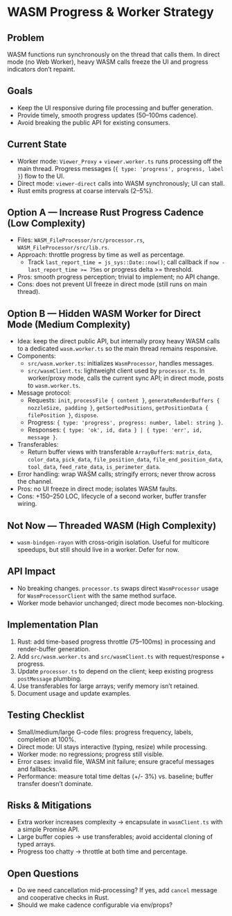 # WASM Progress & Worker Strategy

## Problem
WASM functions run synchronously on the thread that calls them. In direct mode (no Web Worker), heavy WASM calls freeze the UI and progress indicators don’t repaint.

## Goals
- Keep the UI responsive during file processing and buffer generation.
- Provide timely, smooth progress updates (50–100ms cadence).
- Avoid breaking the public API for existing consumers.

## Current State
- Worker mode: `Viewer_Proxy` + `viewer.worker.ts` runs processing off the main thread. Progress messages (`{ type: 'progress', progress, label }`) flow to the UI.
- Direct mode: `viewer-direct` calls into WASM synchronously; UI can stall.
- Rust emits progress at coarse intervals (2–5%).

## Option A — Increase Rust Progress Cadence (Low Complexity)
- Files: `WASM_FileProcessor/src/processor.rs`, `WASM_FileProcessor/src/lib.rs`.
- Approach: throttle progress by time as well as percentage.
  - Track `last_report_time = js_sys::Date::now()`; call callback if `now - last_report_time >= 75ms` or progress delta >= threshold.
- Pros: smooth progress perception; trivial to implement; no API change.
- Cons: does not prevent UI freeze in direct mode (still runs on main thread).

## Option B — Hidden WASM Worker for Direct Mode (Medium Complexity)
- Idea: keep the direct public API, but internally proxy heavy WASM calls to a dedicated `wasm.worker.ts` so the main thread remains responsive.
- Components:
  - `src/wasm.worker.ts`: initializes `WasmProcessor`, handles messages.
  - `src/wasmClient.ts`: lightweight client used by `processor.ts`. In worker/proxy mode, calls the current sync API; in direct mode, posts to `wasm.worker.ts`.
- Message protocol:
  - Requests: `init`, `processFile { content }`, `generateRenderBuffers { nozzleSize, padding }`, `getSortedPositions`, `getPositionData { filePosition }`, `dispose`.
  - Progress: `{ type: 'progress', progress: number, label: string }`.
  - Responses: `{ type: 'ok', id, data } | { type: 'err', id, message }`.
- Transferables:
  - Return buffer views with transferable `ArrayBuffer`s: `matrix_data`, `color_data`, `pick_data`, `file_position_data`, `file_end_position_data`, `tool_data`, `feed_rate_data`, `is_perimeter_data`.
- Error handling: wrap WASM calls; stringify errors; never throw across the channel.
- Pros: no UI freeze in direct mode; isolates WASM faults.
- Cons: +150–250 LOC, lifecycle of a second worker, buffer transfer wiring.

## Not Now — Threaded WASM (High Complexity)
- `wasm-bindgen-rayon` with cross-origin isolation. Useful for multicore speedups, but still should live in a worker. Defer for now.

## API Impact
- No breaking changes. `processor.ts` swaps direct `WasmProcessor` usage for `WasmProcessorClient` with the same method surface.
- Worker mode behavior unchanged; direct mode becomes non-blocking.

## Implementation Plan
1) Rust: add time-based progress throttle (75–100ms) in processing and render-buffer generation.
2) Add `src/wasm.worker.ts` and `src/wasmClient.ts` with request/response + progress.
3) Update `processor.ts` to depend on the client; keep existing progress `postMessage` plumbing.
4) Use transferables for large arrays; verify memory isn’t retained.
5) Document usage and update examples.

## Testing Checklist
- Small/medium/large G-code files: progress frequency, labels, completion at 100%.
- Direct mode: UI stays interactive (typing, resize) while processing.
- Worker mode: no regressions; progress still visible.
- Error cases: invalid file, WASM init failure; ensure graceful messages and fallbacks.
- Performance: measure total time deltas (+/- 3%) vs. baseline; buffer transfer doesn’t dominate.

## Risks & Mitigations
- Extra worker increases complexity → encapsulate in `wasmClient.ts` with a simple Promise API.
- Large buffer copies → use transferables; avoid accidental cloning of typed arrays.
- Progress too chatty → throttle at both time and percentage.

## Open Questions
- Do we need cancellation mid-processing? If yes, add `cancel` message and cooperative checks in Rust.
- Should we make cadence configurable via env/props?

